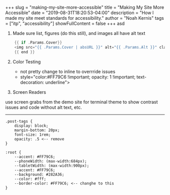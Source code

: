 +++
slug = "making-my-site-more-accessible"
title = "Making My Site More Accessible"
date = "2019-08-31T18:20:53-04:00"
description = "How I made my site meet standards for accessibility."
author = "Noah Kernis"
tags = ["itp", "accessibility"]
showFullContent = false
+++
asd
1. Made sure list, figures (do this still), and images all have alt text
```go
    {{ if .Params.Cover}}
    <img src="{{ .Params.Cover | absURL }}" alt="{{ .Params.Alt }}" class="post-cover" />
	{{ end }}
```
2. Color Testing
	- not pretty change to inline to overrride issues
	- style="color:#FF79C6 !important; opacity: 1 !important; text-decoration: underline">

3. Screen Readers

use screen grabs from the demo site for terminal theme to show contrast issues and code without alt text, etc.

---

```
.post-tags {
	display: block;
	margin-bottom: 20px;
	font-size: 1rem;
	opacity: .5 <-- remove
}

:root {
	--accent: #FF79C6;
	--phoneWidth: (max-width:684px);
	--tabletWidth: (max-width:900px);
	--accent: #FF79C6;
	--background: #282A36;
	--color: #fff;
	--border-color: #FF79C6; <-- changhe to this
}
```